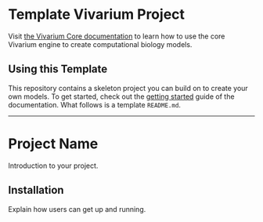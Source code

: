 # Template Vivarium Project

Visit [the Vivarium Core
documentation](https://vivarium-core.readthedocs.io/) to learn how to
use the core Vivarium engine to create computational biology models.

## Using this Template

This repository contains a skeleton project you can build on to create
your own models. To get started, check out the
[getting started](https://vivarium-core.rtfd.io/getting_started.html)
guide of the documentation. What follows is a template `README.md`.

<!--
TODO: Rename the `template` folder to something that makes sense for
your project.
-->

------------------------------------------------------------------------

# Project Name

<!--
TODO: Fill in your own project name
-->

Introduction to your project.

<!--
TODO: Fill in your own introduction.
-->

## Installation

Explain how users can get up and running.

<!--
TODO: Fill in your own installation instructions. This might be as
simple as:

```
pip install <your package name>
```
-->
